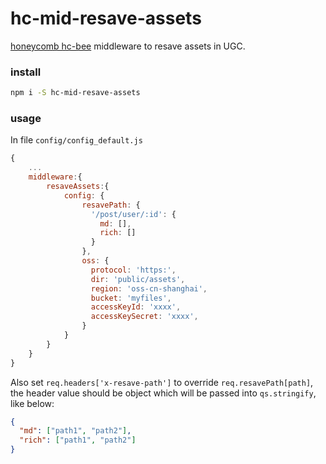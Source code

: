 # hc-mid-resave-assets

[honeycomb hc-bee](https://github.com/node-honeycomb/hc-bee) middleware to resave assets in UGC.


### install

```sh
npm i -S hc-mid-resave-assets
```

### usage

In file `config/config_default.js`

```js
{
    ...
    middleware:{
        resaveAssets:{
            config: {
                resavePath: {
                  '/post/user/:id': {
                    md: [],
                    rich: []
                  }
                },
                oss: {
                  protocol: 'https:',
                  dir: 'public/assets',
                  region: 'oss-cn-shanghai',
                  bucket: 'myfiles',
                  accessKeyId: 'xxxx',
                  accessKeySecret: 'xxxx',
                }
            }
        }
    }
}

```

Also set `req.headers['x-resave-path']` to override `req.resavePath[path]`, the header value should be object which will be passed into `qs.stringify`, like below:

```json
{
  "md": ["path1", "path2"],
  "rich": ["path1", "path2"]
}
```
